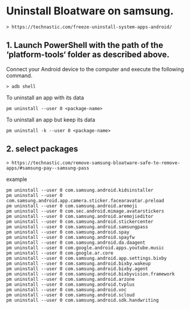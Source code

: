 # Uninstall Bloatware on samsung.

    > https://technastic.com/freeze-uninstall-system-apps-android/

## 1. Launch PowerShell with the path of the ‘platform-tools‘ folder as described above.
Connect your Android device to the computer and execute the following command.

    > adb shell

To uninstall an app with its data

    pm uninstall --user 0 <package-name>

    
To uninstall an app but keep its data

    pm uninstall -k --user 0 <package-name>

## 2. select packages
    > https://technastic.com/remove-samsung-bloatware-safe-to-remove-apps/#samsung-pay--samsung-pass

example
```
pm uninstall --user 0 com.samsung.android.kidsinstaller
pm uninstall --user 0 com.samsung.android.app.camera.sticker.facearavatar.preload
pm uninstall --user 0 com.samsung.android.aremoji
pm uninstall --user 0 com.sec.android.mimage.avatarstickers
pm uninstall --user 0 com.samsung.android.aremojieditor
pm uninstall --user 0 com.samsung.android.stickercenter
pm uninstall --user 0 com.samsung.android.samsungpass
pm uninstall --user 0 com.samsung.android.spay
pm uninstall --user 0 com.samsung.android.spayfw
pm uninstall --user 0 com.samsung.android.da.daagent
pm uninstall --user 0 com.google.android.apps.youtube.music
pm uninstall --user 0 com.google.ar.core
pm uninstall --user 0 com.samsung.android.app.settings.bixby
pm uninstall --user 0 com.samsung.android.bixby.wakeup
pm uninstall --user 0 com.samsung.android.bixby.agent
pm uninstall --user 0 com.samsung.android.bixbyvision.framework
pm uninstall --user 0 com.samsung.android.arzone
pm uninstall --user 0 com.samsung.android.tvplus
pm uninstall --user 0 com.samsung.android.voc
pm uninstall --user 0 com.samsung.android.scloud
pm uninstall --user 0 com.samsung.android.sdk.handwriting
```

